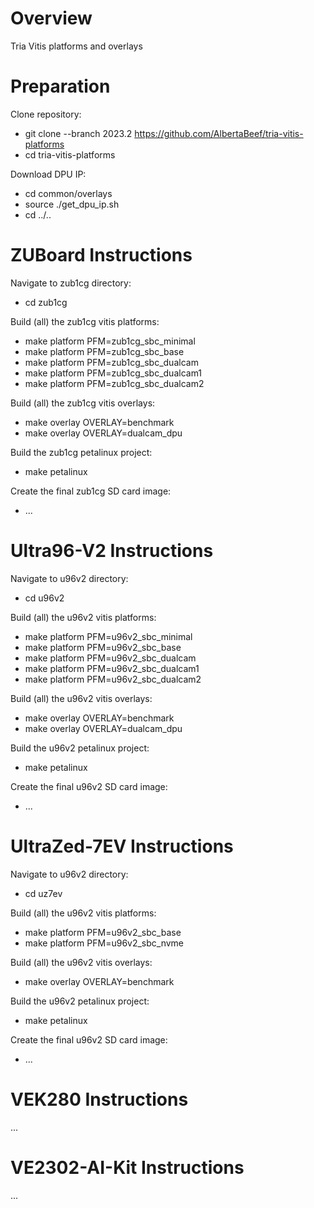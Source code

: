 # Overview

Tria Vitis platforms and overlays 

# Preparation

Clone repository:
- git clone --branch 2023.2 https://github.com/AlbertaBeef/tria-vitis-platforms
- cd tria-vitis-platforms

Download DPU IP:
- cd common/overlays
- source ./get_dpu_ip.sh
- cd ../..

# ZUBoard Instructions

Navigate to zub1cg directory:
- cd zub1cg

Build (all) the zub1cg vitis platforms:
- make platform PFM=zub1cg_sbc_minimal
- make platform PFM=zub1cg_sbc_base
- make platform PFM=zub1cg_sbc_dualcam
- make platform PFM=zub1cg_sbc_dualcam1
- make platform PFM=zub1cg_sbc_dualcam2

Build (all) the  zub1cg vitis overlays:
- make overlay OVERLAY=benchmark
- make overlay OVERLAY=dualcam_dpu

Build the zub1cg petalinux project:
- make petalinux

Create the final zub1cg SD card image:
- ...

# Ultra96-V2 Instructions

Navigate to u96v2 directory:
- cd u96v2

Build (all) the u96v2 vitis platforms:
- make platform PFM=u96v2_sbc_minimal
- make platform PFM=u96v2_sbc_base
- make platform PFM=u96v2_sbc_dualcam
- make platform PFM=u96v2_sbc_dualcam1
- make platform PFM=u96v2_sbc_dualcam2

Build (all) the u96v2 vitis overlays:
- make overlay OVERLAY=benchmark
- make overlay OVERLAY=dualcam_dpu

Build the u96v2 petalinux project:
- make petalinux

Create the final u96v2 SD card image:
- ...

# UltraZed-7EV Instructions

Navigate to u96v2 directory:
- cd uz7ev

Build (all) the u96v2 vitis platforms:
- make platform PFM=u96v2_sbc_base
- make platform PFM=u96v2_sbc_nvme

Build (all) the u96v2 vitis overlays:
- make overlay OVERLAY=benchmark

Build the u96v2 petalinux project:
- make petalinux

Create the final u96v2 SD card image:
- ...

# VEK280 Instructions

...

# VE2302-AI-Kit Instructions

...




